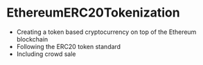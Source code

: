 # EthereumERC20Tokenization

- Creating a token based cryptocurrency on top of the Ethereum blockchain
- Following the ERC20 token standard
- Including crowd sale
